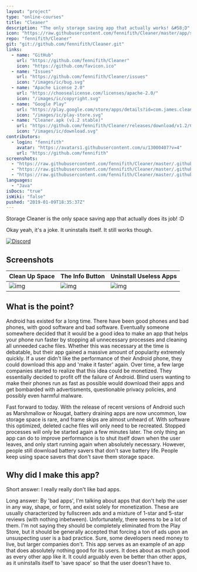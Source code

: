 ```yaml
---
layout: "project"
type: "online-courses"
title: "Cleaner"
description: "The only storage saving app that actually works! &#58;D"
icon: "https://raw.githubusercontent.com/fennifith/Cleaner/master/app/src/main/res/mipmap-xxxhdpi/ic_launcher_web.png"
repo: "fennifith/Cleaner"
git: "git://github.com/fennifith/Cleaner.git"
links: 
  - name: "GitHub"
    url: "https://github.com/fennifith/Cleaner"
    icon: "https://github.com/favicon.ico"
  - name: "Issues"
    url: "https://github.com/fennifith/Cleaner/issues"
    icon: "/images/ic/bug.svg"
  - name: "Apache License 2.0"
    url: "https://choosealicense.com/licenses/apache-2.0/"
    icon: "/images/ic/copyright.svg"
  - name: "Google Play"
    url: "https://play.google.com/store/apps/details?id=com.james.cleaner"
    icon: "/images/ic/play-store.svg"
  - name: "Cleaner.apk (v1.2 stable)"
    url: "https://github.com/fennifith/Cleaner/releases/download/v1.2/Cleaner.apk"
    icon: "/images/ic/download.svg"
contributors: 
  - login: "fennifith"
    avatar: "https://avatars1.githubusercontent.com/u/13000407?v=4"
    url: "https://github.com/fennifith"
screenshots: 
  - "https://raw.githubusercontent.com/fennifith/Cleaner/master/.github/images/clean.png"
  - "https://raw.githubusercontent.com/fennifith/Cleaner/master/.github/images/info.png"
  - "https://raw.githubusercontent.com/fennifith/Cleaner/master/.github/images/uninstall.png"
languages: 
  - "Java"
isDocs: "true"
isWiki: "false"
pushed: "2019-01-09T18:35:37Z"
---
```


Storage Cleaner is the only space saving app that actually does its job! :D

Okay yeah, it's a joke. It uninstalls itself. It still works though.

[![Discord](https://img.shields.io/discord/514625116706177035.svg)](https://discord.gg/wDDPK22)

## Screenshots

| Clean Up Space | The Info Button | Uninstall Useless Apps |
|----------------|-----------------|------------------------|
| ![img](https://github.com/fennifith/Cleaner/blob/master/./.github/images/clean.png?raw=true) | ![img](https://github.com/fennifith/Cleaner/blob/master/./.github/images/info.png?raw=true) | ![img](https://github.com/fennifith/Cleaner/blob/master/./.github/images/uninstall.png?raw=true) |

## What is the point?

Android has existed for a long time. There have been good phones and bad phones, with good software and bad software. Eventually someone somewhere decided that it would be a good idea to make an app that helps your phone run faster by stopping all unnecessary processes and cleaning all unneeded cache files. Whether this was necessary at the time is debatable, but their app gained a massive amount of popularity extremely quickly. If a user didn't like the performance of their Android phone, they could download this app and 'make it faster' again. Over time, a few large companies started to realize that this idea could be monetized. They essentially decided to profit off the failure of Android. Blind users wanting to make their phones run as fast as possible would download their apps and get bombarded with advertisments, questionable privacy policies, and possibly even harmful malware.

Fast forward to today. With the release of recent versions of Android such as Marshmallow or Nougat, battery draining apps are now uncommon, low storage space is rare, and frame skips are almost unheard of. With software this optimized, deleted cache files will only need to be recreated. Stopped processes will only be started again a few minutes later. The only thing an app can do to improve performance is to shut itself down when the user leaves, and only start running again when absolutely necessary. However, people still download battery savers that don't save battery life. People keep using space savers that don't save them storage space.

## Why did I make this app?

Short answer: I really really don't like bad apps. 

Long answer: By 'bad apps', I'm talking about apps that don't help the user in any way, shape, or form, and exist solely for monetization. These are usually characterized by fullscreen ads and a mixture of 1-star and 5-star reviews (with nothing inbetween). Unfortunately, there seems to be a lot of them. I'm not saying they should be completely eliminated from the Play Store, but it should be generally accepted that forcing a ton of ads upon an unsuspecting user is a bad practice. Sure, some developers need money to live, but larger companies don't. This app serves as an example of an app that does absolutely nothing good for its users. It does about as much good as every other app like it. It could arguably even be better than other apps, as it uninstalls itself to 'save space' so that the user doesn't have to.
